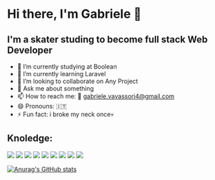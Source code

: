 
# Hi there, I'm Gabriele 👋 
    
## I'm a skater studing to become full stack Web Developer

- 🔭 I’m currently studying at Boolean
- 🌱 I’m currently learning Laravel
- 👯 I’m looking to collaborate on Any Project
- 💬 Ask me about something
- 📫 How to reach me: 📨 gabriele.vavassori4@gmail.com
- 😄 Pronouns: 🇮🇹
- ⚡ Fun fact: i broke my neck once💀

## Knoledge:

<img src="https://img.shields.io/badge/HTML5-E34F26?style=for-the-badge&logo=html5&logoColor=white"> <img src="https://img.shields.io/badge/CSS3-1572B6?style=for-the-badge&logo=css3&logoColor=white"> <img src="https://img.shields.io/badge/Bootstrap-563D7C?style=for-the-badge&logo=bootstrap&logoColor=white"> <img src="https://img.shields.io/badge/Sass-CC6699?style=for-the-badge&logo=sass&logoColor=white"> <img src="https://img.shields.io/badge/JavaScript-F7DF1E?style=for-the-badge&logo=javascript&logoColor=black"> <img src="https://img.shields.io/badge/Vue.js-35495E?style=for-the-badge&logo=vue-dot-js&logoColor=4FC08D"> <img src="https://img.shields.io/badge/PHP-777BB4?style=for-the-badge&logo=php&logoColor=white"> <img src="https://img.shields.io/badge/Laravel-FF2D20?style=for-the-badge&logo=laravel&logoColor=white"> <img src="https://img.shields.io/badge/MySQL-00000F?style=for-the-badge&logo=mysql&logoColor=white">

[![Anurag's GitHub stats](https://github-readme-stats.vercel.app/api?username=gabrivava)](https://github.com/anuraghazra/github-readme-stats)



